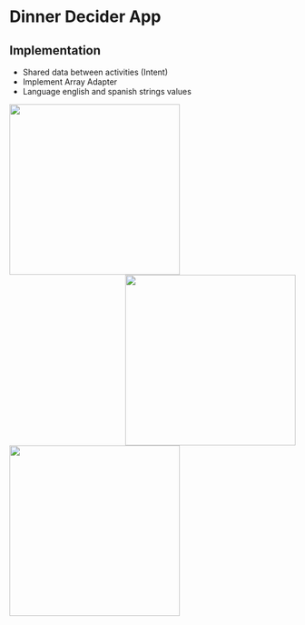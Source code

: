 # Dinner Decider App

## Implementation

- Shared data between activities (Intent)
- Implement Array Adapter
- Language english and spanish strings values

<img src="https://drive.google.com/uc?export=view&id=10ADfL3Aj_ZKnbx6LPvf-gdnfnVU3HzT8" width="300px" />
<img style="float: right;" src="https://drive.google.com/uc?export=view&id=109wVmT4Wi0JJwMvIxMD1SMaHnbPM1_Sg" width="300px" />
<img src="https://drive.google.com/uc?export=view&id=1ZWb2QR7qqAhZ4kzMEbzOeMfjKOVAB20C" width="300px" />
